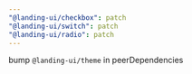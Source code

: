 ```yaml
---
"@landing-ui/checkbox": patch
"@landing-ui/switch": patch
"@landing-ui/radio": patch
---
```


bump `@landing-ui/theme` in peerDependencies
